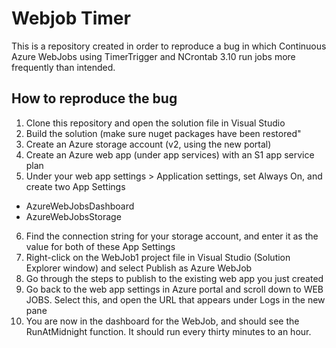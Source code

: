 # Webjob Timer

This is a repository created in order to reproduce a bug in which Continuous Azure WebJobs using TimerTrigger and NCrontab 3.10 run jobs more frequently than intended.

## How to reproduce the bug
1. Clone this repository and open the solution file in Visual Studio
2. Build the solution (make sure nuget packages have been restored"
3. Create an Azure storage account (v2, using the new portal)
4. Create an Azure web app (under app services) with an S1 app service plan
5. Under your web app settings > Application settings, set Always On, and create two App Settings
  * AzureWebJobsDashboard
  * AzureWebJobsStorage
6. Find the connection string for your storage account, and enter it as the value for both of these App Settings
7. Right-click on the WebJob1 project file in Visual Studio (Solution Explorer window) and select Publish as Azure WebJob
8. Go through the steps to publish to the existing web app you just created
9. Go back to the web app settings in Azure portal and scroll down to WEB JOBS. Select this, and open the URL that appears under Logs in the new pane
10. You are now in the dashboard for the WebJob, and should see the RunAtMidnight function. It should run every thirty minutes to an hour.
